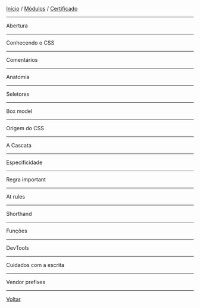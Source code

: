 [Início](https://github.com/Thalyalm/rocketseat-trilha-fundamentar) /
[Módulos](https://github.com/Thalyalm/rocketseat-trilha-fundamentar/tree/main/modulos) /
[Certificado](https://github.com/Thalyalm/rocketseat-trilha-fundamentar/tree/main/certificado)

---

Abertura

---

Conhecendo o CSS

---

Comentários

---

Anatomia

---

Seletores

---

Box model

---

Origem do CSS

---

A Cascata

---

Especificidade

---

Regra important

---

At rules

---

Shorthand

---

Funções

---

DevTools

---

Cuidados com a escrita

---

Vendor prefixes

---

[Voltar](https://github.com/Thalyalm/rocketseat-trilha-fundamentar/tree/main/modulos/o-guia-estelar-de-css)